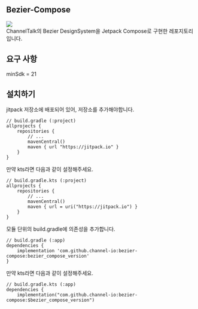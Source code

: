 ## Bezier-Compose
[![](https://jitpack.io/v/channel-io/bezier-compose.svg)](https://jitpack.io/#channel-io/bezier-compose) <br>
ChannelTalk의 Bezier DesignSystem을 Jetpack Compose로 구현한 레포지토리입니다.

## 요구 사항

minSdk = 21

## 설치하기

jitpack 저장소에 배포되어 있어, 저장소를 추가해야합니다.

```
// build.gradle (:project)
allprojects {
    repositories {
        // ...
        mavenCentral()
        maven { url "https://jitpack.io" }
    }
}

```

만약 kts라면 다음과 같이 설정해주세요.

```
// build.gradle.kts (:project)
allprojects {
    repositories {
        // ...
        mavenCentral()
        maven { url = uri("https://jitpack.io") }
    }
}

```

모듈 단위의 build.gradle에 의존성을 추가합니다.

```
// build.gradle (:app)
dependencies {
    implementation 'com.github.channel-io:bezier-compose:bezier_compose_version'
}
```

만약 kts라면 다음과 같이 설정해주세요.

```
// build.gradle.kts (:app)
dependencies {
    implementation("com.github.channel-io:bezier-compose:$bezier_compose_version")

```
